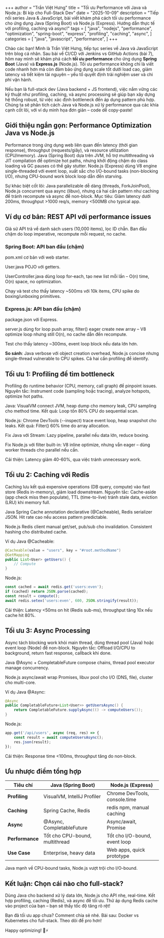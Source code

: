 +++
author = "Trần Việt Hưng"
title = "Tối ưu Performance với Java và Node.js: Bí kíp cho Full-Stack Dev"
date = "2025-10-09"
description = "Tiếp nối series Java & JavaScript, bài viết khám phá cách tối ưu performance cho ứng dụng Java (Spring Boot) và Node.js (Express). Hướng dẫn thực tế với profiling, caching và async!"
tags = [
    "java",
    "nodejs",
    "performance",
    "optimization",
    "spring-boot",
    "express",
    "profiling",
    "caching",
    "async",
]
categories = [
    "java",
    "javascript",
    "performance",
]
+++

Chào các bạn! Mình là Trần Việt Hưng, tiếp tục series về Java và JavaScript trên blog cá nhân. Sau bài về CI/CD với Jenkins vs GitHub Actions (bài 7), hôm nay mình sẽ khám phá cách **tối ưu performance** cho ứng dụng **Spring Boot** (Java) và **Express.js** (Node.js). Tối ưu performance không chỉ là viết code nhanh hơn mà còn đảm bảo ứng dụng scale tốt dưới load cao, giảm latency và tiết kiệm tài nguyên – yếu tố quyết định trải nghiệm user và chi phí vận hành.

Nếu bạn là full-stack dev (Java backend + JS frontend), việc nắm vững các kỹ thuật như profiling, caching, và async processing sẽ giúp bạn xây dựng hệ thống robust, từ việc xác định bottleneck đến áp dụng pattern phù hợp. Chúng ta sẽ phân tích cách Java và Node.js xử lý performance qua các khía cạnh cốt lõi, với ví dụ minh họa đơn giản – code dễ copy-paste!

## Giới thiệu ngắn gọn: Performance Optimization Java vs Node.js

Performance trong ứng dụng web liên quan đến latency (thời gian response), throughput (requests/giây), và resource utilization (CPU/memory). Java (Spring Boot) dựa trên JVM, hỗ trợ multithreading và JIT compilation để optimize hot paths, nhưng khởi động chậm do class loading và GC pauses có thể gây stutter. Node.js (Express) dùng V8 engine single-threaded với event loop, xuất sắc cho I/O-bound tasks (non-blocking I/O), nhưng CPU-bound work block loop dẫn đến starving.

Sự khác biệt cốt lõi: Java parallelizable dễ dàng (threads, ForkJoinPool), Node.js concurrent qua async (libuv), nhưng cả hai cần pattern như caching để tránh recompute và async để non-block. Mục tiêu: Giảm latency dưới 200ms, throughput >1000 req/s, memory <500MB cho typical app.

## Ví dụ cơ bản: REST API với performance issues

Giả sử API trả về danh sách users (10,000 items), lọc ID chẵn. Ban đầu chậm do loop imperative, recompute mỗi request, no cache.

### Spring Boot: API ban đầu (chậm)

pom.xml cơ bản với web starter.

User.java POJO với getters.

UserController.java dùng loop for-each, tạo new list mỗi lần – O(n) time, O(n) space, no optimization.

Chạy và test cho thấy latency ~500ms với 10k items, CPU spike do boxing/unboxing primitives.

### Express.js: API ban đầu (chậm)

package.json với Express.

server.js dùng for loop push array, filter() eager create new array – V8 optimize loop nhưng still O(n), no cache dẫn đến recompute.

Test cho thấy latency ~300ms, event loop block nếu data lớn hơn.

**So sánh**: Java verbose với object creation overhead, Node.js concise nhưng single-thread vulnerable to CPU spikes. Cả hai cần profiling để identify.

## Tối ưu 1: Profiling để tìm bottleneck

Profiling đo runtime behavior (CPU, memory, call graph) để pinpoint issues. Nguyên tắc: Instrument code (sampling hoặc tracing), analyze hotspots, optimize hot paths.

Java: VisualVM connect JVM, heap dump cho memory leak, CPU sampling cho method time. Kết quả: Loop tốn 80% CPU do sequential scan.

Node.js: Chrome DevTools (--inspect) trace event loop, heap snapshot cho leaks. Kết quả: Filter() 60% time do array allocation.

Fix Java với Stream: Lazy pipeline, parallel nếu data lớn, reduce boxing.

Fix Node.js với filter built-in: V8 inline optimize, nhưng vẫn eager – dùng worker threads cho parallel nếu cần.

Cải thiện: Latency giảm 40-60%, qua việc tránh unnecessary work.

## Tối ưu 2: Caching với Redis

Caching lưu kết quả expensive operations (DB query, compute) vào fast store (Redis in-memory), giảm load downstream. Nguyên tắc: Cache-aside (app check miss then populate), TTL (time-to-live) tránh stale data, eviction (LRU) khi memory full.

Java Spring Cache annotation declarative (@Cacheable), Redis serializer JSON. Hit rate cao nếu access pattern predictable.

Node.js Redis client manual get/set, pub/sub cho invalidation. Consistent hashing cho distributed cache.

Ví dụ Java @Cacheable:
```java
@Cacheable(value = "users", key = "#root.methodName")
@GetMapping
public List<User> getUsers() {
    // Compute
}
```

Node.js:
```javascript
const cached = await redis.get('users:even');
if (cached) return JSON.parse(cached);
const result = compute();
await redis.setex('users:even', 600, JSON.stringify(result));
```

Cải thiện: Latency <50ms on hit (Redis sub-ms), throughput tăng 10x nếu cache hit 80%.

## Tối ưu 3: Async Processing

Async tách blocking work khỏi main thread, dùng thread pool (Java) hoặc event loop (Node) để non-block. Nguyên tắc: Offload I/O/CPU to background, return fast response, callback khi done.

Java @Async + CompletableFuture compose chains, thread pool executor manage concurrency.

Node.js async/await wrap Promises, libuv pool cho I/O (DNS, file), cluster cho multi-core.

Ví dụ Java @Async:
```java
@Async
public CompletableFuture<List<User>> getUsersAsync() {
    return CompletableFuture.supplyAsync(() -> computeUsers());
}
```

Node.js:
```javascript
app.get('/api/users', async (req, res) => {
    const result = await computeUsersAsync();
    res.json(result);
});
```

Cải thiện: Response time <100ms, throughput tăng do non-block.

## Ưu nhược điểm tổng hợp

| Tiêu chí          | Java (Spring Boot)            | Node.js (Express)            |
|-------------------|-------------------------------|------------------------------|
| **Profiling**    | VisualVM, IntelliJ Profiler  | Chrome DevTools, console.time |
| **Caching**      | Spring Cache, Redis          | redis npm, manual caching   |
| **Async**        | @Async, CompletableFuture    | Async/await, Promise        |
| **Performance**  | Tốt cho CPU-bound, multithread | Tốt cho I/O-bound, event loop |
| **Use Case**     | Enterprise, heavy data       | Web apps, quick prototype   |

Java mạnh về CPU-bound tasks, Node.js vượt trội cho I/O-bound.

## Kết luận: Chọn cái nào cho full-stack?

Dùng Java cho backend xử lý data lớn, Node.js cho API nhẹ, real-time. Kết hợp profiling, caching (Redis), và async để tối ưu. Thử áp dụng Redis cache vào project của bạn – bạn sẽ thấy tốc độ tăng rõ rệt!

Bạn đã tối ưu app chưa? Comment chia sẻ nhé. Bài sau: Docker vs Kubernetes cho full-stack. Theo dõi để pro hơn!

Happy optimizing! 🚀⚡

<!--more-->